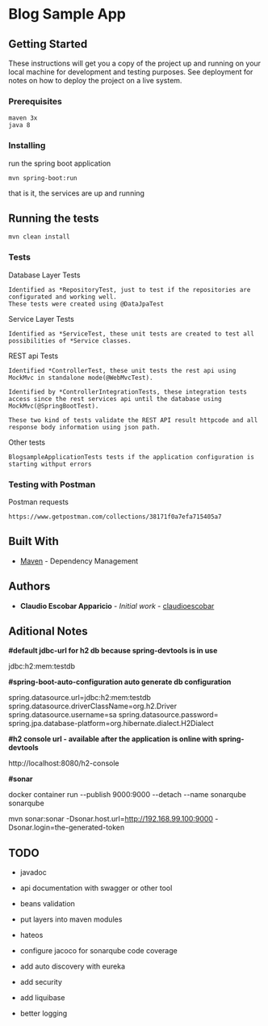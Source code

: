 # Blog Sample App

## Getting Started

These instructions will get you a copy of the project up and running on your local machine for development and testing purposes.
See deployment for notes on how to deploy the project on a live system.

### Prerequisites

```
maven 3x
java 8
```

### Installing

run the spring boot application
```
mvn spring-boot:run
```

that is it, the services are up and running

## Running the tests

```
mvn clean install
```

### Tests

Database Layer Tests
```
Identified as *RepositoryTest, just to test if the repositories are configurated and working well.
These tests were created using @DataJpaTest
```

Service Layer Tests
```
Identified as *ServiceTest, these unit tests are created to test all possibilities of *Service classes.
```

REST api Tests
```
Identified *ControllerTest, these unit tests the rest api using MockMvc in standalone mode(@WebMvcTest).

Identified by *ControllerIntegrationTests, these integration tests access since the rest services api until the database using MockMvc(@SpringBootTest).

These two kind of tests validate the REST API result httpcode and all response body information using json path.
```

Other tests
```
BlogsampleApplicationTests tests if the application configuration is starting withput errors
```

### Testing with Postman
Postman requests
```
https://www.getpostman.com/collections/38171f0a7efa715405a7
```


## Built With

* [Maven](https://maven.apache.org/) - Dependency Management

## Authors

* **Claudio Escobar Apparicio** - *Initial work* - [claudioescobar](https://github.com/claudioescobar)

## Aditional Notes

**#default jdbc-url for h2 db because spring-devtools is in use**

jdbc:h2:mem:testdb

**#spring-boot-auto-configuration auto generate db configuration**

spring.datasource.url=jdbc:h2:mem:testdb
spring.datasource.driverClassName=org.h2.Driver
spring.datasource.username=sa
spring.datasource.password=
spring.jpa.database-platform=org.hibernate.dialect.H2Dialect

**#h2 console url - available after the application is online with spring-devtools**

http://localhost:8080/h2-console

**#sonar**

docker container run --publish 9000:9000 --detach --name sonarqube sonarqube

mvn sonar:sonar -Dsonar.host.url=http://192.168.99.100:9000
  -Dsonar.login=the-generated-token

## TODO

- javadoc

- api documentation with swagger or other tool

- beans validation

- put layers into maven modules

- hateos

- configure jacoco for sonarqube code coverage

- add auto discovery with eureka

- add security

- add liquibase

- better logging
